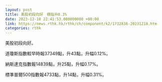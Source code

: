 ```yaml
---
layout: post
title: 美股初段向好　標指升0.3%
date: 2023-12-18 22:41:53.000000000 +08:00
link: https://news.rthk.hk/rthk/ch/component/k2/1732838-20231218.htm
categories: rthk
---
```


美股初段向好。

道瓊斯指數較早時報37349點，升43點，升幅0.12%。

納斯達克指數報14839點，升25點，升幅0.17%。

標準普爾500指數報4733點，升14點，升幅0.31%。
